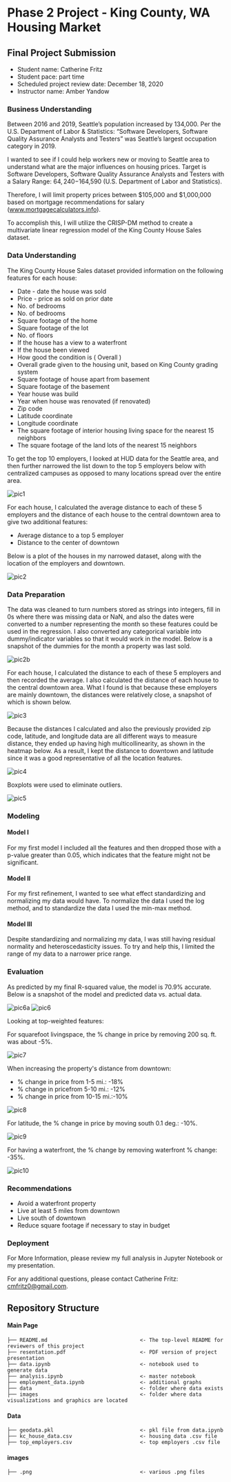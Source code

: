 # Phase 2 Project - King County, WA Housing Market

## Final Project Submission

* Student name: Catherine Fritz
* Student pace: part time
* Scheduled project review date: December 18, 2020
* Instructor name: Amber Yandow

### Business Understanding
Between 2016 and 2019, Seattle’s population increased by 134,000. Per the U.S. Department of Labor & Statistics: “Software Developers, Software Quality Assurance Analysts and Testers” was Seattle’s largest occupation category in 2019.

I wanted to see if I could help workers new or moving to Seattle area to understand what are the major influences on housing prices. Target is Software Developers, Software Quality Assurance Analysts and Testers with a Salary Range: $64,240 -$164,590 (U.S. Department of Labor and Statistics). 

Therefore, I will limit property prices between $105,000 and $1,000,000 based on mortgage recommendations for salary (www.mortgagecalculators.info).

To accomplish this, I will utilize the CRISP-DM method to create a multivariate linear regression model of the King County House Sales dataset.

### Data Understanding
The King County House Sales dataset provided information on the following features for each house:
* Date - date the house was sold
* Price - price as sold on prior date
* No. of bedrooms
* No. of bedrooms
* Square footage of the home
* Square footage of the lot
* No. of floors
* If the house has a view to a waterfront
* If the house been viewed
* How good the condition is ( Overall )
* Overall grade given to the housing unit, based on King County grading system
* Square footage of house apart from basement
* Square footage of the basement
* Year house was build
* Year when house was renovated (if renovated)
* Zip code
* Latitude coordinate
* Longitude coordinate
* The square footage of interior housing living space for the nearest 15 neighbors
* The square footage of the land lots of the nearest 15 neighbors

To get the top 10 employers, I looked at HUD data for the Seattle area, and then further narrowed the list down to the top 5 employers below with centralized campuses as opposed to many locations spread over the entire area. 

![pic1](./images/employers.PNG)

For each house, I calculated the average distance to each of these 5 employers and the distance of each house to the central downtown area to give two additional features:
* Average distance to a top 5 employer
* Distance to the center of downtown

Below is a plot of the houses in my narrowed dataset, along with the location of the employers and downtown. 

![pic2](./images/map.png)

### Data Preparation 
The data was cleaned to turn numbers stored as strings into integers, fill in 0s where there was missing data or NaN, and also the dates were converted to a number representing the month so these features could be used in the regression. I also converted any categorical variable into dummy/indicator variables so that it would work in the model. Below is a snapshot of the dummies for the month a property was last sold.

![pic2b](./images/dummies.PNG)

For each house, I calculated the distance to each of these 5 employers and then recorded the average. I also calculated the distance of each house to the central downtown area. What I found is that because these employers are mainly downtown, the distances were relatively close, a snapshot of which is shown below. 

![pic3](./images/distances_table.PNG)

Because the distances I calculated and also the previously provided zip code, latitude, and longitude data are all different ways to measure distance, they ended up having high multicollinearity, as shown in the heatmap below. As a result, I kept the distance to downtown and latitude since it was a good representative of all the location features. 

![pic4](./images/heatmap.png)

Boxplots were used to eliminate outliers.

![pic5](./images/boxplots.png)

### Modeling
#### Model I
For my first model I included all the features and then dropped those with a p-value greater than 0.05, which indicates that the feature might not be significant. 

#### Model II
For my first refinement, I wanted to see what effect standardizing and normalizing my data would have. To normalize the data I used the log method, and to standardize the data I used the min-max method.

#### Model III
Despite standardizing and normalizing my data, I was still having residual normality and heteroscedasticity issues. To try and help this, I limited the range of my data to a narrower price range. 


### Evaluation
As predicted by my final R-squared value, the model is 70.9% accurate. Below is a snapshot of the model and predicted data vs. actual data.

![pic6a](./images/model.PNG)
![pic6](./images/pred_v_actual.png)

Looking at top-weighted features:

For squarefoot livingspace, the % change in price by removing 200 sq. ft. was about -5%.

![pic7](./images/sqft_price.png)

When increasing the property's distance from downtown:
- % change in price from 1-5 mi.: -18%
- % change in pricefrom 5-10 mi.: -12%
- % change in price from 10-15 mi.:-10%

![pic8](./images/dist2dwtn_price.png)

For latitude, the % change in price by moving south 0.1 deg.: -10%.

![pic9](./images/lat_price.png)

For having a waterfront, the % change by removing waterfront % change: -35%.

![pic10](./images/waterfront_price.png)

### Recommendations
- Avoid a waterfront property
- Live at least 5 miles from downtown
- Live south of downtown
- Reduce square footage if necessary to stay in budget

### Deployment
For More Information, please review my full analysis in Jupyter Notebook or my presentation.

For any additional questions, please contact Catherine Fritz: cmfritz0@gmail.com.

## Repository Structure
#### Main Page
    ├── README.md                              <- The top-level README for reviewers of this project
    ├── resentation.pdf                        <- PDF version of project presentation
    ├── data.ipynb                             <- notebook used to generate data
    ├── analysis.ipynb                         <- master notebook
    ├── employment_data.ipynb                  <- additional graphs
    ├── data                                   <- folder where data exists
    ├── images                                 <- folder where data visualizations and graphics are located

#### Data
    ├── geodata.pkl                            <- pkl file from data.ipynb 
    ├── kc_house_data.csv                      <- housing data .csv file
    ├── top_employers.csv                      <- top employers .csv file

#### images
    ├── .png                                   <- various .png files
